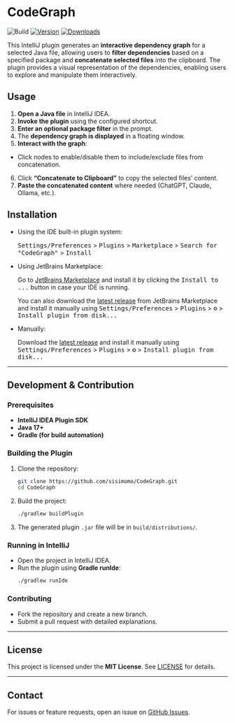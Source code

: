 # CodeGraph

![Build](https://github.com/sisimomo/CodeGraph/workflows/Build/badge.svg)
[![Version](https://img.shields.io/jetbrains/plugin/v/26453-codegraph.svg)](https://plugins.jetbrains.com/plugin/26453-codegraph)
[![Downloads](https://img.shields.io/jetbrains/plugin/d/26453-codegraph.svg)](https://plugins.jetbrains.com/plugin/26453-codegraph)

<!-- Plugin description -->

This IntelliJ plugin generates an **interactive dependency graph** for a selected Java file, allowing users to **filter
dependencies** based on a specified package and **concatenate selected files** into the clipboard. The plugin provides a
visual representation of the dependencies, enabling users to explore and manipulate them interactively.

## Usage

1. **Open a Java file** in IntelliJ IDEA.
2. **Invoke the plugin** using the configured shortcut.
3. **Enter an optional package filter** in the prompt.
4. The **dependency graph is displayed** in a floating window.
5. **Interact with the graph**:

- Click nodes to enable/disable them to include/exclude files from concatenation.

6. Click **“Concatenate to Clipboard”** to copy the selected files’ content.
7. **Paste the concatenated content** where needed (ChatGPT, Claude, Ollama, etc.).

<!-- Plugin description end -->

## Installation

- Using the IDE built-in plugin system:

  <kbd>Settings/Preferences</kbd> > <kbd>Plugins</kbd> > <kbd>Marketplace</kbd> > <kbd>Search for "CodeGraph"</kbd> >
  <kbd>Install</kbd>

- Using JetBrains Marketplace:

  Go to [JetBrains Marketplace](https://plugins.jetbrains.com/plugin/26453-codegraph) and install it by clicking
  the <kbd>Install to ...</kbd> button in case your IDE is running.

  You can also download the [latest release](https://plugins.jetbrains.com/plugin/26453-codegraph/versions) from
  JetBrains Marketplace and install it manually using
  <kbd>Settings/Preferences</kbd> > <kbd>Plugins</kbd> > <kbd>⚙️</kbd> > <kbd>Install plugin from disk...</kbd>

- Manually:

  Download the [latest release](https://github.com/sisimomo/CodeGraph/releases/latest) and install it manually using
  <kbd>Settings/Preferences</kbd> > <kbd>Plugins</kbd> > <kbd>⚙️</kbd> > <kbd>Install plugin from disk...</kbd>

---

## Development & Contribution

### Prerequisites

- **IntelliJ IDEA Plugin SDK**
- **Java 17+**
- **Gradle (for build automation)**

### Building the Plugin

1. Clone the repository:
   ```sh
   git clone https://github.com/sisimomo/CodeGraph.git
   cd CodeGraph
   ```
2. Build the project:
   ```sh
   ./gradlew buildPlugin
   ```
3. The generated plugin `.jar` file will be in `build/distributions/`.

### Running in IntelliJ

- Open the project in IntelliJ IDEA.
- Run the plugin using **Gradle runIde**:
   ```sh
   ./gradlew runIde
   ```

### Contributing

- Fork the repository and create a new branch.
- Submit a pull request with detailed explanations.

---

## License

This project is licensed under the **MIT License**. See [LICENSE](LICENSE) for details.

---

## Contact

For issues or feature requests, open an issue on [GitHub Issues](https://github.com/sisimomo/CodeGraph/issues).
